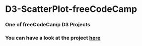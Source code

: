 # D3-ScatterPlot-freeCodeCamp
### One of freeCodeCamp D3 Projects
### You can have a look at the project [here](https://bedwardvedicci.github.io/D3-ScatterPlot-freeCodeCamp)
